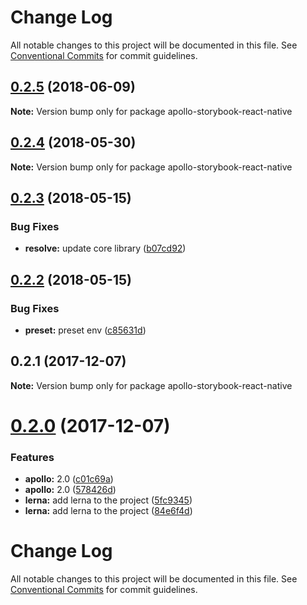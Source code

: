 # Change Log

All notable changes to this project will be documented in this file.
See [Conventional Commits](https://conventionalcommits.org) for commit guidelines.

<a name="0.2.5"></a>
## [0.2.5](https://github.com/abhiaiyer91/apollo-storybook-decorator/compare/apollo-storybook-react-native@0.2.4...apollo-storybook-react-native@0.2.5) (2018-06-09)




**Note:** Version bump only for package apollo-storybook-react-native

<a name="0.2.4"></a>
## [0.2.4](https://github.com/abhiaiyer91/apollo-storybook-decorator/compare/apollo-storybook-react-native@0.2.3...apollo-storybook-react-native@0.2.4) (2018-05-30)




**Note:** Version bump only for package apollo-storybook-react-native

<a name="0.2.3"></a>
## [0.2.3](https://github.com/abhiaiyer91/apollo-storybook-decorator/compare/apollo-storybook-react-native@0.2.2...apollo-storybook-react-native@0.2.3) (2018-05-15)


### Bug Fixes

* **resolve:** update core library ([b07cd92](https://github.com/abhiaiyer91/apollo-storybook-decorator/commit/b07cd92))




<a name="0.2.2"></a>
## [0.2.2](https://github.com/abhiaiyer91/apollo-storybook-decorator/compare/apollo-storybook-react-native@0.2.1...apollo-storybook-react-native@0.2.2) (2018-05-15)


### Bug Fixes

* **preset:** preset env ([c85631d](https://github.com/abhiaiyer91/apollo-storybook-decorator/commit/c85631d))




<a name="0.2.1"></a>
## 0.2.1 (2017-12-07)




**Note:** Version bump only for package apollo-storybook-react-native

<a name="0.2.0"></a>
# [0.2.0](https://github.com/abhiaiyer91/apollo-storybook-decorator/compare/v0.5.1...v0.2.0) (2017-12-07)


### Features

* **apollo:** 2.0 ([c01c69a](https://github.com/abhiaiyer91/apollo-storybook-decorator/commit/c01c69a))
* **apollo:** 2.0 ([578426d](https://github.com/abhiaiyer91/apollo-storybook-decorator/commit/578426d))
* **lerna:** add lerna to the project ([5fc9345](https://github.com/abhiaiyer91/apollo-storybook-decorator/commit/5fc9345))
* **lerna:** add lerna to the project ([84e6f4d](https://github.com/abhiaiyer91/apollo-storybook-decorator/commit/84e6f4d))



# Change Log

All notable changes to this project will be documented in this file.
See [Conventional Commits](https://conventionalcommits.org) for commit guidelines.
